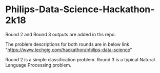 # Philips-Data-Science-Hackathon-2k18
Round 2 and Round 3 outputs are added in ths repo.

The problem descriptions for both rounds are in below link
"https://www.techgig.com/hackathon/philips-data-science"


Round 2 is a simple classification problem. 
Round 3 is a typical Natural Language Processing problem.
